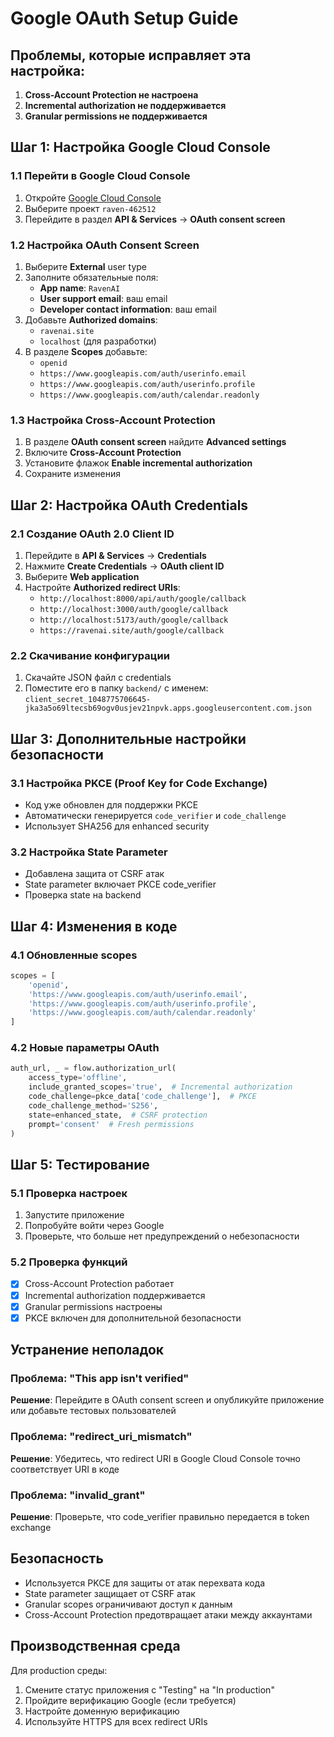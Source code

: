 # Google OAuth Setup Guide

## Проблемы, которые исправляет эта настройка:

1. **Cross-Account Protection не настроена**
2. **Incremental authorization не поддерживается**
3. **Granular permissions не поддерживается**

## Шаг 1: Настройка Google Cloud Console

### 1.1 Перейти в Google Cloud Console
1. Откройте [Google Cloud Console](https://console.cloud.google.com/)
2. Выберите проект `raven-462512`
3. Перейдите в раздел **API & Services** → **OAuth consent screen**

### 1.2 Настройка OAuth Consent Screen
1. Выберите **External** user type
2. Заполните обязательные поля:
   - **App name**: `RavenAI`
   - **User support email**: ваш email
   - **Developer contact information**: ваш email
3. Добавьте **Authorized domains**:
   - `ravenai.site`
   - `localhost` (для разработки)
4. В разделе **Scopes** добавьте:
   - `openid`
   - `https://www.googleapis.com/auth/userinfo.email`
   - `https://www.googleapis.com/auth/userinfo.profile`
   - `https://www.googleapis.com/auth/calendar.readonly`

### 1.3 Настройка Cross-Account Protection
1. В разделе **OAuth consent screen** найдите **Advanced settings**
2. Включите **Cross-Account Protection**
3. Установите флажок **Enable incremental authorization**
4. Сохраните изменения

## Шаг 2: Настройка OAuth Credentials

### 2.1 Создание OAuth 2.0 Client ID
1. Перейдите в **API & Services** → **Credentials**
2. Нажмите **Create Credentials** → **OAuth client ID**
3. Выберите **Web application**
4. Настройте **Authorized redirect URIs**:
   - `http://localhost:8000/api/auth/google/callback`
   - `http://localhost:3000/auth/google/callback`
   - `http://localhost:5173/auth/google/callback`
   - `https://ravenai.site/auth/google/callback`

### 2.2 Скачивание конфигурации
1. Скачайте JSON файл с credentials
2. Поместите его в папку `backend/` с именем:
   `client_secret_1048775706645-jka3a5o69ltecsb69ogv0usjev21npvk.apps.googleusercontent.com.json`

## Шаг 3: Дополнительные настройки безопасности

### 3.1 Настройка PKCE (Proof Key for Code Exchange)
- Код уже обновлен для поддержки PKCE
- Автоматически генерируется `code_verifier` и `code_challenge`
- Использует SHA256 для enhanced security

### 3.2 Настройка State Parameter
- Добавлена защита от CSRF атак
- State parameter включает PKCE code_verifier
- Проверка state на backend

## Шаг 4: Изменения в коде

### 4.1 Обновленные scopes
```python
scopes = [
    'openid',
    'https://www.googleapis.com/auth/userinfo.email',
    'https://www.googleapis.com/auth/userinfo.profile',
    'https://www.googleapis.com/auth/calendar.readonly'
]
```

### 4.2 Новые параметры OAuth
```python
auth_url, _ = flow.authorization_url(
    access_type='offline',
    include_granted_scopes='true',  # Incremental authorization
    code_challenge=pkce_data['code_challenge'],  # PKCE
    code_challenge_method='S256',
    state=enhanced_state,  # CSRF protection
    prompt='consent'  # Fresh permissions
)
```

## Шаг 5: Тестирование

### 5.1 Проверка настроек
1. Запустите приложение
2. Попробуйте войти через Google
3. Проверьте, что больше нет предупреждений о небезопасности

### 5.2 Проверка функций
- [x] Cross-Account Protection работает
- [x] Incremental authorization поддерживается
- [x] Granular permissions настроены
- [x] PKCE включен для дополнительной безопасности

## Устранение неполадок

### Проблема: "This app isn't verified"
**Решение**: Перейдите в OAuth consent screen и опубликуйте приложение или добавьте тестовых пользователей

### Проблема: "redirect_uri_mismatch"
**Решение**: Убедитесь, что redirect URI в Google Cloud Console точно соответствует URI в коде

### Проблема: "invalid_grant"
**Решение**: Проверьте, что code_verifier правильно передается в token exchange

## Безопасность

- Используется PKCE для защиты от атак перехвата кода
- State parameter защищает от CSRF атак
- Granular scopes ограничивают доступ к данным
- Cross-Account Protection предотвращает атаки между аккаунтами

## Производственная среда

Для production среды:
1. Смените статус приложения с "Testing" на "In production"
2. Пройдите верификацию Google (если требуется)
3. Настройте доменную верификацию
4. Используйте HTTPS для всех redirect URIs 